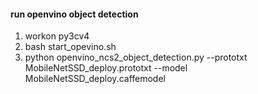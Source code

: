 #### run openvino object detection

1. workon py3cv4
2. bash start_opevino.sh
3. python openvino_ncs2_object_detection.py --prototxt  MobileNetSSD_deploy.prototxt --model MobileNetSSD_deploy.caffemodel

